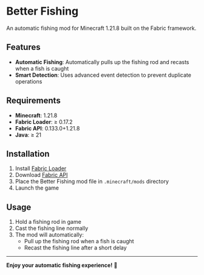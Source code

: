 # Better Fishing

An automatic fishing mod for Minecraft 1.21.8 built on the Fabric framework.

## Features

- **Automatic Fishing**: Automatically pulls up the fishing rod and recasts when a fish is caught
- **Smart Detection**: Uses advanced event detection to prevent duplicate operations

## Requirements

- **Minecraft**: 1.21.8
- **Fabric Loader**: ≥ 0.17.2
- **Fabric API**: 0.133.0+1.21.8
- **Java**: ≥ 21

## Installation

1. Install [Fabric Loader](https://fabricmc.net/use/installer/)
2. Download [Fabric API](https://modrinth.com/mod/fabric-api)
3. Place the Better Fishing mod file in `.minecraft/mods` directory
4. Launch the game

## Usage

1. Hold a fishing rod in game
2. Cast the fishing line normally
3. The mod will automatically:
   - Pull up the fishing rod when a fish is caught
   - Recast the fishing line after a short delay

---

**Enjoy your automatic fishing experience!** 🎣
